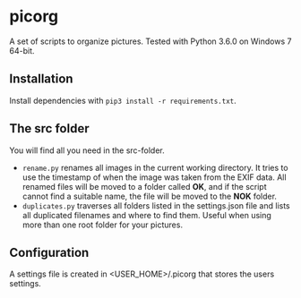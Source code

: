 # picorg
A set of scripts to organize pictures. Tested with Python 3.6.0 on Windows 7 64-bit.

## Installation
Install dependencies with `pip3 install -r requirements.txt`.

## The src folder
You will find all you need in the src-folder.

* `rename.py` renames all images in the current working directory. It tries to use the timestamp of when the image was taken from the EXIF data. All renamed files will be moved to a folder called **OK**, and if the script cannot find a suitable name, the file will be moved to the **NOK** folder.
* `duplicates.py` traverses all folders listed in the settings.json file and lists all duplicated filenames and where to find them. Useful when using more than one root folder for your pictures.

## Configuration
A settings file is created in <USER_HOME>/.picorg that stores the users settings.